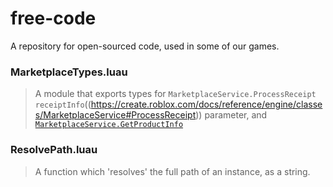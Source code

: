 # free-code
A repository for open-sourced code, used in some of our games.

### MarketplaceTypes.luau
> A module that exports types for `MarketplaceService.ProcessReceipt` `receiptInfo`((https://create.roblox.com/docs/reference/engine/classes/MarketplaceService#ProcessReceipt)) parameter, and [`MarketplaceService.GetProductInfo`](https://create.roblox.com/docs/reference/engine/classes/MarketplaceService#GetProductInfo)

### ResolvePath.luau
> A function which 'resolves' the full path of an instance, as a string.
